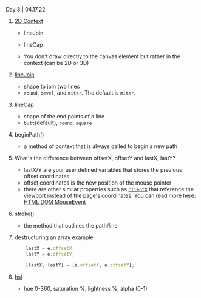 Day 8 | 04.17.22

1. [2D Context](https://developer.mozilla.org/en-US/docs/Web/API/CanvasRenderingContext2D)

    * lineJoin
    * lineCap

    * You don't draw directly to the canvas element but rather in the context (can be 2D or 3D)

2. [lineJoin](https://developer.mozilla.org/en-US/docs/Web/API/CanvasRenderingContext2D/lineJoin)
    - shape to join two lines
    - `round`, `bevel`, and `miter`. The default is `miter`.

3. [lineCap](https://developer.mozilla.org/en-US/docs/Web/API/CanvasRenderingContext2D/lineCap)
    - shape of the end points of a line 
    - `butt`(default), `round`, `square`

4. beginPath()
    - a method of context that is always called to begin a new path 

5. What's the difference between offsetX, offsetY and lastX, lastY?
    - lastX/Y are your user defined variables that stores the previous offset coordinates 
    - offset coordinates is the new position of the mouse pointer
    - there are other similar properties such as [`clientX`](https://developer.mozilla.org/en-US/docs/Web/API/MouseEvent/clientX) that reference the viewport instead of the page's coordinates. You can read more here: [HTML DOM MouseEvent](https://www.w3schools.com/jsref/obj_mouseevent.asp)

6. stroke()
    - the method that outlines the path/line

7. destructuring an array example: 
    ```javascript
        lastX = e.offsetX;
        lastY = e.offsetY;

        [lastX, lastY] = [e.offsetX, e.offsetY];
    ```

8. [hsl](https://mothereffinghsl.com/)
    - hue 0-360, saturation %, lightness %, alpha (0-1)